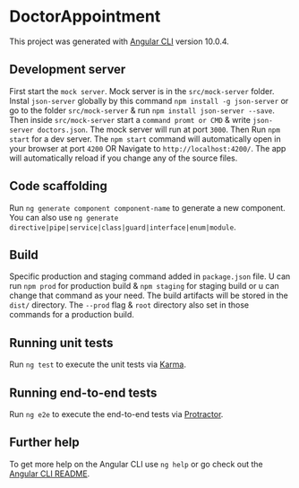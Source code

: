 # DoctorAppointment

This project was generated with [Angular CLI](https://github.com/angular/angular-cli) version 10.0.4.

## Development server

First start the `mock server`. Mock server is in the  `src/mock-server` folder.
Instal `json-server` globally by this command `npm install -g json-server` or go to the folder `src/mock-server` &
run `npm install json-server --save`. Then inside `src/mock-server` start a `command promt or CMD` &
write `json-server doctors.json`. The mock server will run at port `3000`.
Then Run `npm start` for a dev server. The `npm start` command will automatically open in your browser at 
port `4200` OR Navigate to `http://localhost:4200/`. The app will automatically reload if you change any of the source files.

## Code scaffolding

Run `ng generate component component-name` to generate a new component. You can also use `ng generate directive|pipe|service|class|guard|interface|enum|module`.

## Build

Specific production and staging command added in `package.json` file.
U can run `npm prod` for production build & `npm staging` for staging build or u can change that command as your need.
The build artifacts will be stored in the `dist/` directory. The `--prod` flag & `root` directory also set in those commands for a production build.

## Running unit tests

Run `ng test` to execute the unit tests via [Karma](https://karma-runner.github.io).

## Running end-to-end tests

Run `ng e2e` to execute the end-to-end tests via [Protractor](http://www.protractortest.org/).

## Further help

To get more help on the Angular CLI use `ng help` or go check out the [Angular CLI README](https://github.com/angular/angular-cli/blob/master/README.md).
